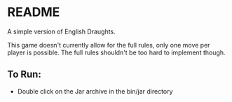 # README #

A simple version of English Draughts.

This game doesn't currently allow for the full rules, only one move per player is possible. The full rules shouldn't be too hard to implement though.

## To Run: ##

* Double click on the Jar archive in the bin/jar directory